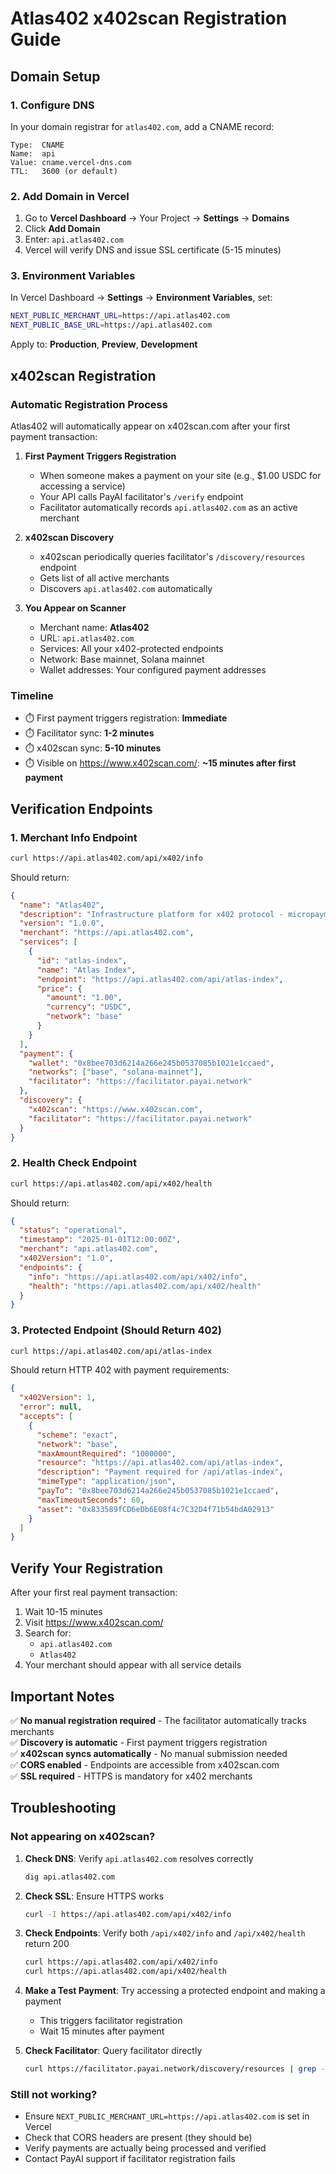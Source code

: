 # Atlas402 x402scan Registration Guide

## Domain Setup

### 1. Configure DNS

In your domain registrar for `atlas402.com`, add a CNAME record:

```
Type:  CNAME
Name:  api
Value: cname.vercel-dns.com
TTL:   3600 (or default)
```

### 2. Add Domain in Vercel

1. Go to **Vercel Dashboard** → Your Project → **Settings** → **Domains**
2. Click **Add Domain**
3. Enter: `api.atlas402.com`
4. Vercel will verify DNS and issue SSL certificate (5-15 minutes)

### 3. Environment Variables

In Vercel Dashboard → **Settings** → **Environment Variables**, set:

```bash
NEXT_PUBLIC_MERCHANT_URL=https://api.atlas402.com
NEXT_PUBLIC_BASE_URL=https://api.atlas402.com
```

Apply to: **Production**, **Preview**, **Development**

## x402scan Registration

### Automatic Registration Process

Atlas402 will automatically appear on x402scan.com after your first payment transaction:

1. **First Payment Triggers Registration**
   - When someone makes a payment on your site (e.g., $1.00 USDC for accessing a service)
   - Your API calls PayAI facilitator's `/verify` endpoint
   - Facilitator automatically records `api.atlas402.com` as an active merchant

2. **x402scan Discovery**
   - x402scan periodically queries facilitator's `/discovery/resources` endpoint
   - Gets list of all active merchants
   - Discovers `api.atlas402.com` automatically

3. **You Appear on Scanner**
   - Merchant name: **Atlas402**
   - URL: `api.atlas402.com`
   - Services: All your x402-protected endpoints
   - Network: Base mainnet, Solana mainnet
   - Wallet addresses: Your configured payment addresses

### Timeline

- ⏱️ First payment triggers registration: **Immediate**
- ⏱️ Facilitator sync: **1-2 minutes**
- ⏱️ x402scan sync: **5-10 minutes**
- ⏱️ Visible on https://www.x402scan.com/: **~15 minutes after first payment**

## Verification Endpoints

### 1. Merchant Info Endpoint

```bash
curl https://api.atlas402.com/api/x402/info
```

Should return:
```json
{
  "name": "Atlas402",
  "description": "Infrastructure platform for x402 protocol - micropayments for APIs",
  "version": "1.0.0",
  "merchant": "https://api.atlas402.com",
  "services": [
    {
      "id": "atlas-index",
      "name": "Atlas Index",
      "endpoint": "https://api.atlas402.com/api/atlas-index",
      "price": {
        "amount": "1.00",
        "currency": "USDC",
        "network": "base"
      }
    }
  ],
  "payment": {
    "wallet": "0x8bee703d6214a266e245b0537085b1021e1ccaed",
    "networks": ["base", "solana-mainnet"],
    "facilitator": "https://facilitator.payai.network"
  },
  "discovery": {
    "x402scan": "https://www.x402scan.com",
    "facilitator": "https://facilitator.payai.network"
  }
}
```

### 2. Health Check Endpoint

```bash
curl https://api.atlas402.com/api/x402/health
```

Should return:
```json
{
  "status": "operational",
  "timestamp": "2025-01-01T12:00:00Z",
  "merchant": "api.atlas402.com",
  "x402Version": "1.0",
  "endpoints": {
    "info": "https://api.atlas402.com/api/x402/info",
    "health": "https://api.atlas402.com/api/x402/health"
  }
}
```

### 3. Protected Endpoint (Should Return 402)

```bash
curl https://api.atlas402.com/api/atlas-index
```

Should return HTTP 402 with payment requirements:
```json
{
  "x402Version": 1,
  "error": null,
  "accepts": [
    {
      "scheme": "exact",
      "network": "base",
      "maxAmountRequired": "1000000",
      "resource": "https://api.atlas402.com/api/atlas-index",
      "description": "Payment required for /api/atlas-index",
      "mimeType": "application/json",
      "payTo": "0x8bee703d6214a266e245b0537085b1021e1ccaed",
      "maxTimeoutSeconds": 60,
      "asset": "0x833589fCD6eDb6E08f4c7C32D4f71b54bdA02913"
    }
  ]
}
```

## Verify Your Registration

After your first real payment transaction:

1. Wait 10-15 minutes
2. Visit https://www.x402scan.com/
3. Search for:
   - `api.atlas402.com`
   - `Atlas402`
4. Your merchant should appear with all service details

## Important Notes

✅ **No manual registration required** - The facilitator automatically tracks merchants  
✅ **Discovery is automatic** - First payment triggers registration  
✅ **x402scan syncs automatically** - No manual submission needed  
✅ **CORS enabled** - Endpoints are accessible from x402scan.com  
✅ **SSL required** - HTTPS is mandatory for x402 merchants  

## Troubleshooting

### Not appearing on x402scan?

1. **Check DNS**: Verify `api.atlas402.com` resolves correctly
   ```bash
   dig api.atlas402.com
   ```

2. **Check SSL**: Ensure HTTPS works
   ```bash
   curl -I https://api.atlas402.com/api/x402/info
   ```

3. **Check Endpoints**: Verify both `/api/x402/info` and `/api/x402/health` return 200
   ```bash
   curl https://api.atlas402.com/api/x402/info
   curl https://api.atlas402.com/api/x402/health
   ```

4. **Make a Test Payment**: Try accessing a protected endpoint and making a payment
   - This triggers facilitator registration
   - Wait 15 minutes after payment

5. **Check Facilitator**: Query facilitator directly
   ```bash
   curl https://facilitator.payai.network/discovery/resources | grep -i atlas402
   ```

### Still not working?

- Ensure `NEXT_PUBLIC_MERCHANT_URL=https://api.atlas402.com` is set in Vercel
- Check that CORS headers are present (they should be)
- Verify payments are actually being processed and verified
- Contact PayAI support if facilitator registration fails

